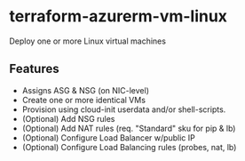 # terraform-azurerm-vm-linux

Deploy one or more Linux virtual machines

## Features

  * Assigns ASG & NSG (on NIC-level)
  * Create one or more identical VMs
  * Provision using cloud-init userdata and/or shell-scripts.
  * (Optional) Add NSG rules
  * (Optional) Add NAT rules (req. "Standard" sku for pip & lb)
  * (Optional) Configure Load Balancer w/public IP
  * (Optional) Configure Load Balancing rules (probes, nat, lb)
